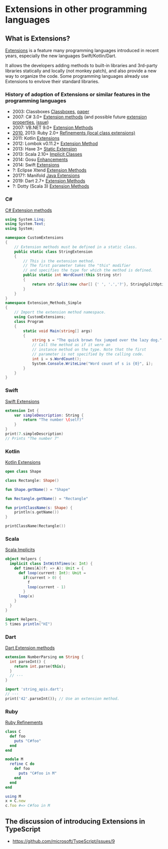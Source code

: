 # Extensions in other programming languages

## What is Extensions?

[Extensions](https://en.wikipedia.org/wiki/Extension_method) is a feature many programming languages introduced in recent years, especially the new languages Swift/Kotlin/Dart.

It allows the developers adding methods to built-in libraries and 3rd-party libraries statically and locally (not monkey patch), and also provide a new way to organize the code. Some programming languages already use Extensions to envlove their standard libraries.


### History of adoption of Extensions or similar features in the programming languages

- 2003: Classboxes [Classboxes](http://scg.unibe.ch/research/classboxes),
	[paper](http://scg.unibe.ch/archive/papers/Berg03aClassboxes.pdf)
- 2007: C# 3.0+ [Extension methods](https://docs.microsoft.com/en-us/dotnet/csharp/programming-guide/classes-and-structs/extension-methods)
	(and possible future [extension properties](https://stackoverflow.com/questions/619033/does-c-sharp-have-extension-properties),
	[issue](https://github.com/dotnet/csharplang/issues/192))
- 2007: VB.NET 9.0+ [Extension Methods](https://docs.microsoft.com/en-us/dotnet/visual-basic/programming-guide/language-features/procedures/extension-methods)
- [2010](https://bugs.ruby-lang.org/issues/4085), 2013: Ruby 2.0+ [Refinements (local class extensions)](https://bugs.ruby-lang.org/projects/ruby-master/wiki/RefinementsSpec)
- 2011: Kotlin [Extensions](https://kotlinlang.org/docs/reference/extensions.html)
- 2012: Lombok v0.11.2+ [Extension Method](https://projectlombok.org/features/experimental/ExtensionMethod)
- 2013: Haxe 3+ [Static Extension](https://haxe.org/manual/lf-static-extension.html)
- 2013: Scala 2.10+ [Implicit Classes](https://docs.scala-lang.org/overviews/core/implicit-classes.html)
- 2014: Gosu [Enhancements](https://gosu-lang.github.io/docs.html#enhancements)
- 2014: Swift [Extensions](https://docs.swift.org/swift-book/LanguageGuide/Extensions.html)
- ?: Eclipse Xtend [Extension Methods](http://www.eclipse.org/xtend/documentation/202_xtend_classes_members.html#extension-methods)
- 2017?: Manifold [Java Extensions](https://github.com/manifold-systems/manifold/tree/master/manifold-deps-parent/manifold-ext#extension-classes-via-extension)
- 2019: Dart 2.7+ [Extension Methods](https://dart.dev/guides/language/extension-methods)
- ?: Dotty (Scala 3) [Extension Methods](https://dotty.epfl.ch/docs/reference/contextual/extension-methods-new.html)

### C#

[C# Extension methods](https://docs.microsoft.com/en-us/dotnet/csharp/programming-guide/classes-and-structs/extension-methods)

```csharp
using System.Linq;
using System.Text;
using System;

namespace CustomExtensions
{
    // Extension methods must be defined in a static class.
    public static class StringExtension
    {
        // This is the extension method.
        // The first parameter takes the "this" modifier
        // and specifies the type for which the method is defined.
        public static int WordCount(this String str)
        {
            return str.Split(new char[] {' ', '.','?'}, StringSplitOptions.RemoveEmptyEntries).Length;
        }
    }
}
namespace Extension_Methods_Simple
{
    // Import the extension method namespace.
    using CustomExtensions;
    class Program
    {
        static void Main(string[] args)
        {
            string s = "The quick brown fox jumped over the lazy dog.";
            // Call the method as if it were an
            // instance method on the type. Note that the first
            // parameter is not specified by the calling code.
            int i = s.WordCount();
            System.Console.WriteLine("Word count of s is {0}", i);
        }
    }
}
```

### Swift

[Swift Extensions](https://docs.swift.org/swift-book/LanguageGuide/Extensions.html)

```swift
extension Int {
    var simpleDescription: String {
        return "The number \(self)"
    }
}
print(7.simpleDescription)
// Prints "The number 7"
```

### Kotlin

[Kotlin Extensions](https://kotlinlang.org/docs/reference/extensions.html)

```kt
open class Shape

class Rectangle: Shape()

fun Shape.getName() = "Shape"

fun Rectangle.getName() = "Rectangle"

fun printClassName(s: Shape) {
    println(s.getName())
}

printClassName(Rectangle())
```

### Scala

[Scala Implicits](https://docs.scala-lang.org/overviews/core/implicit-classes.html)

```scala
object Helpers {
  implicit class IntWithTimes(x: Int) {
    def times[A](f: => A): Unit = {
      def loop(current: Int): Unit =
        if(current > 0) {
          f
          loop(current - 1)
        }
      loop(x)
    }
  }
}
```

```scala
import Helpers._
5 times println("HI")
```

### Dart

[Dart Extension methods](https://dart.dev/guides/language/extension-methods)

```dart
extension NumberParsing on String {
  int parseInt() {
    return int.parse(this);
  }
  // ···
}
```

```dart
import 'string_apis.dart';
// ···
print('42'.parseInt()); // Use an extension method.
```

### Ruby

[Ruby Refinements](https://bugs.ruby-lang.org/projects/ruby-master/wiki/RefinementsSpec)

```ruby
class C
  def foo
    puts "C#foo"
  end
end

module M
  refine C do
    def foo
      puts "C#foo in M"
    end
  end
end
```

```ruby
using M
x = C.new
c.foo #=> C#foo in M
```

## The discussion of introducing Extensions in TypeScript

- https://github.com/microsoft/TypeScript/issues/9
